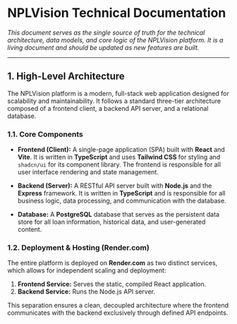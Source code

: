 # NPLVision Technical Documentation

*This document serves as the single source of truth for the technical architecture, data models, and core logic of the NPLVision platform. It is a living document and should be updated as new features are built.*

---

## 1. High-Level Architecture

The NPLVision platform is a modern, full-stack web application designed for scalability and maintainability. It follows a standard three-tier architecture composed of a frontend client, a backend API server, and a relational database.

### 1.1. Core Components

* **Frontend (Client):** A single-page application (SPA) built with **React** and **Vite**. It is written in **TypeScript** and uses **Tailwind CSS** for styling and `shadcn/ui` for its component library. The frontend is responsible for all user interface rendering and state management.

* **Backend (Server):** A RESTful API server built with **Node.js** and the **Express** framework. It is written in **TypeScript** and is responsible for all business logic, data processing, and communication with the database.

* **Database:** A **PostgreSQL** database that serves as the persistent data store for all loan information, historical data, and user-generated content.

### 1.2. Deployment & Hosting (Render.com)

The entire platform is deployed on **Render.com** as two distinct services, which allows for independent scaling and deployment:

1.  **Frontend Service:** Serves the static, compiled React application.
2.  **Backend Service:** Runs the Node.js API server.

This separation ensures a clean, decoupled architecture where the frontend communicates with the backend exclusively through defined API endpoints.